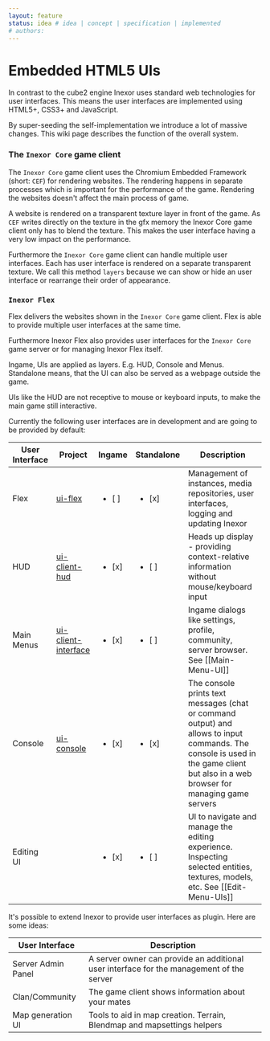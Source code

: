 ```yaml
---
layout: feature
status: idea # idea | concept | specification | implemented
# authors: 
---
```


# Embedded HTML5 UIs

In contrast to the cube2 engine Inexor uses standard web technologies for user interfaces. This means the user interfaces are implemented using HTML5+, CSS3+ and JavaScript.

By super-seeding the self-implementation we introduce a lot of massive changes. This wiki page describes the function of the overall system.

### The `Inexor Core` game client

The `Inexor Core` game client uses the Chromium Embedded Framework (short: `CEF`) for rendering websites. The rendering happens in separate processes which is important for the performance of the game. Rendering the websites doesn't affect the main process of game.

A website is rendered on a transparent texture layer in front of the game. As `CEF` writes directly on the texture in the gfx memory the Inexor Core game client only has to blend the texture. This makes the user interface having a very low impact on the performance.

Furthermore the `Inexor Core` game client can handle multiple user interfaces. Each has user interface is rendered on a separate transparent texture. We call this method `layers` because we can show or hide an user interface or rearrange their order of appearance.

### `Inexor Flex`

Flex delivers the websites shown in the `Inexor Core` game client. Flex is able to provide multiple user interfaces at the same time.

Furthermore Inexor Flex also provides user interfaces for the `Inexor Core` game server or for managing Inexor Flex itself.

Ingame, UIs are applied as layers. E.g. HUD, Console and Menus.
Standalone means, that the UI can also be served as a webpage outside the game.

UIs like the HUD are not receptive to mouse or keyboard inputs, to make the main game still interactive.

Currently the following user interfaces are in development and are going to be provided by default:

| User Interface | Project | Ingame | Standalone | Description |
| --- | --- | --- | --- | --- |
| Flex | [ui-flex](/inexorgame/ui-flex) | <ul><li>[ ] </li></ul> | <ul><li>[x] </li></ul> | Management of instances, media repositories, user interfaces, logging and updating Inexor |
| HUD | [ui-client-hud](/inexorgame/ui-client-hud) | <ul><li>[x] </li></ul> | <ul><li>[ ] </li></ul> | Heads up display - providing context-relative information without mouse/keyboard input |
| Main Menus | [ui-client-interface](/inexorgame/ui-client-interface) | <ul><li>[x] </li></ul> | <ul><li>[ ] </li></ul> | Ingame dialogs like settings, profile, community, server browser. See [[Main-Menu-UI]] |
| Console | [ui-console](/inexorgame/ui-console) | <ul><li>[x] </li></ul> | <ul><li>[x] </li></ul> | The console prints text messages (chat or command output) and allows to input commands. The console is used in the game client but also in a web browser for managing game servers |
| Editing UI | | <ul><li>[x] </li></ul> | <ul><li>[ ] </li></ul> | UI to navigate and manage the editing experience. Inspecting selected entities, textures, models, etc. See [[Edit-Menu-UIs]] |

It's possible to extend Inexor to provide user interfaces as plugin. Here are some ideas:

| User Interface | Description |
| --- | --- |
| Server Admin Panel | A server owner can provide an additional user interface for the management of the server |
| Clan/Community | The game client shows information about your mates |
| Map generation UI | Tools to aid in map creation. Terrain, Blendmap and mapsettings helpers |
